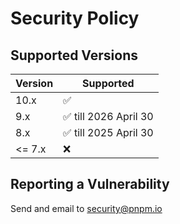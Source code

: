 # Security Policy

## Supported Versions

| Version | Supported          |
| ------- | ------------------ |
| 10.x  | :white_check_mark: |
| 9.x   | :white_check_mark: till 2026 April 30 |
| 8.x   | :white_check_mark: till 2025 April 30 |
| <= 7.x   | :x:                |

## Reporting a Vulnerability

Send and email to security@pnpm.io

